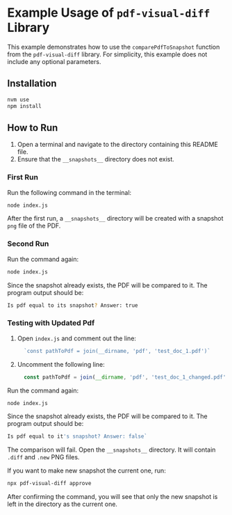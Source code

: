 # Example Usage of `pdf-visual-diff` Library

This example demonstrates how to use the `comparePdfToSnapshot` function from the `pdf-visual-diff` library. For simplicity, this example does not include any optional parameters.

## Installation

```sh
nvm use
npm install
```

## How to Run

1. Open a terminal and navigate to the directory containing this README file.
2. Ensure that the `__snapshots__` directory does not exist.

### First Run

Run the following command in the terminal:

```sh
node index.js
```

After the first run, a `__snapshots__` directory will be created with a snapshot `png` file of the PDF.

### Second Run

Run the command again:

```sh
node index.js
```

Since the snapshot already exists, the PDF will be compared to it. The program output should be:

```sh
Is pdf equal to its snapshot? Answer: true
```

### Testing with Updated Pdf

1. Open `index.js` and comment out the line:

   ```js
     `const pathToPdf = join(__dirname, 'pdf', 'test_doc_1.pdf')`
   ```

2. Uncomment the following line:

   ```js
     const pathToPdf = join(__dirname, 'pdf', 'test_doc_1_changed.pdf')
   ```

Run the command again:

```sh
node index.js
```

Since the snapshot already exists, the PDF will be compared to it. The program output should be:

```sh
Is pdf equal to it's snapshot? Answer: false`
```

The comparison will fail. Open the `__snapshots__` directory. It will contain `.diff` and `.new` PNG files.

If you want to make new snapshot the current one, run:

```sh
npx pdf-visual-diff approve
```

After confirming the command, you will see that only the new snapshot is left in the directory as the current one.
